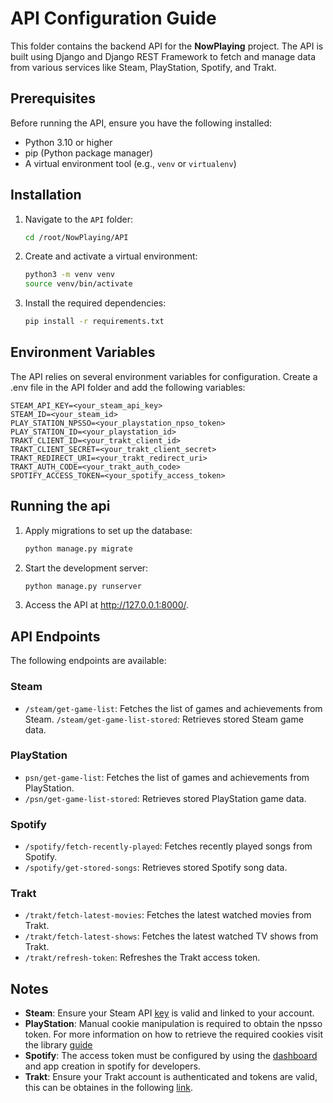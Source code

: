 # API Configuration Guide

This folder contains the backend API for the **NowPlaying** project. The API is built using Django and Django REST Framework to fetch and manage data from various services like Steam, PlayStation, Spotify, and Trakt.

## Prerequisites

Before running the API, ensure you have the following installed:

- Python 3.10 or higher
- pip (Python package manager)
- A virtual environment tool (e.g., `venv` or `virtualenv`)

## Installation

1. Navigate to the `API` folder:
   ```bash
   cd /root/NowPlaying/API
   ```
2. Create and activate a virtual environment:
    ```bash
    python3 -m venv venv
    source venv/bin/activate
   ```
3. Install the required dependencies:
    ```bash
    pip install -r requirements.txt
   ```


## Environment Variables
The API relies on several environment variables for configuration. Create a .env file in the API folder and add the following variables:

    STEAM_API_KEY=<your_steam_api_key>
    STEAM_ID=<your_steam_id>
    PLAY_STATION_NPSSO=<your_playstation_npso_token>
    PLAY_STATION_ID=<your_playstation_id>
    TRAKT_CLIENT_ID=<your_trakt_client_id>
    TRAKT_CLIENT_SECRET=<your_trakt_client_secret>
    TRAKT_REDIRECT_URI=<your_trakt_redirect_uri>
    TRAKT_AUTH_CODE=<your_trakt_auth_code>
    SPOTIFY_ACCESS_TOKEN=<your_spotify_access_token>

## Running the api

1. Apply migrations to set up the database:
   ```bash
   python manage.py migrate
   ```
2. Start the development server:
    ```bash
    python manage.py runserver
   ```
3. Access the API at http://127.0.0.1:8000/.

## API Endpoints
The following endpoints are available:

### Steam
- `/steam/get-game-list`: Fetches the list of games and achievements from Steam.
`/steam/get-game-list-stored`: Retrieves stored Steam game data.
### PlayStation
- `psn/get-game-list`: Fetches the list of games and achievements from PlayStation.
- `/psn/get-game-list-stored`: Retrieves stored PlayStation game data.
### Spotify
- `/spotify/fetch-recently-played`: Fetches recently played songs from Spotify.
- `/spotify/get-stored-songs`: Retrieves stored Spotify song data.
### Trakt
- `/trakt/fetch-latest-movies`: Fetches the latest watched movies from Trakt.
- `/trakt/fetch-latest-shows`: Fetches the latest watched TV shows from Trakt.
- `/trakt/refresh-token`: Refreshes the Trakt access token.

## Notes
- **Steam**: Ensure your Steam API [key](https://steamcommunity.com/dev/apikey) is valid and linked to your account.
- **PlayStation**: Manual cookie manipulation is required to obtain the npsso token. For more information on how to retrieve the required cookies visit the library [guide](https://github.com/isFakeAccount/psnawp)
- **Spotify**: The access token must be configured by using the [dashboard](https://developer.spotify.com/dashboard) and app creation in spotify for developers.
- **Trakt**: Ensure your Trakt account is authenticated and tokens are valid, this can be obtaines in the following [link](https://trakt.tv/oauth/applications).

